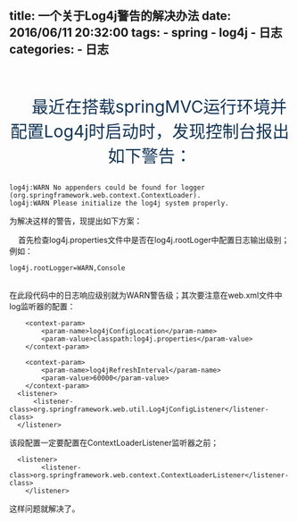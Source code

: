 title: 一个关于Log4j警告的解决办法
date: 2016/06/11 20:32:00
tags:
    - spring
    - log4j
    - 日志
categories:
    - 日志
---

  <br><p style="text-align:center;color:#123456;font-size:30px;">&nbsp;&nbsp;&nbsp;&nbsp;最近在搭载springMVC运行环境并配置Log4j时启动时，发现控制台报出如下警告：</p>
```
log4j:WARN No appenders could be found for logger (org.springframework.web.context.ContextLoader).
log4j:WARN Please initialize the log4j system properly.
```
为解决这样的警告，现提出如下方案：
<p>
&nbsp;&nbsp;&nbsp;&nbsp;首先检查log4j.properties文件中是否在log4j.rootLoger中配置日志输出级别；例如：
&nbsp;&nbsp;&nbsp;&nbsp;

```
log4j.rootLogger=WARN,Console
```

<br>在此段代码中的日志响应级别就为WARN警告级；其次要注意在web.xml文件中log监听器的配置：
<br>

```
    <context-param>  
        <param-name>log4jConfigLocation</param-name>  
        <param-value>classpath:log4j.properties</param-value>  
    </context-param>  
      
    <context-param>  
        <param-name>log4jRefreshInterval</param-name>  
        <param-value>60000</param-value>  
    </context-param>
  <listener>  
      <listener-class>org.springframework.web.util.Log4jConfigListener</listener-class>  
  </listener>  
```

该段配置一定要配置在ContextLoaderListener监听器之前；

```
  <listener>
		<listener-class>org.springframework.web.context.ContextLoaderListener</listener-class>
	</listener>
```

这样问题就解决了。

</p>